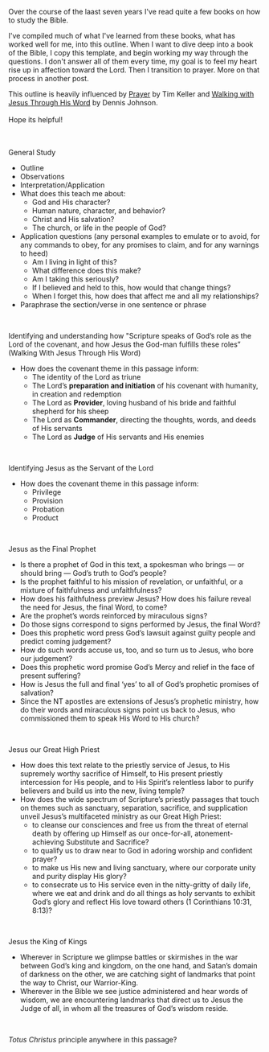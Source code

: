 Over the course of the laast seven years I've read quite a few books on how to study the Bible.  

I've compiled much of what I've learned from these books, what has worked well for me, into this outline. When I want to dive deep into a book of the Bible, I copy this template, and begin working my way through the questions. I don't answer all of them every time, my goal is to feel my heart rise up in affection toward the Lord. Then I transition to prayer. More on that process in another post.
<br>

This outline is heavily influenced by <a href="https://amzn.to/2QLitRO" target="_blank">Prayer</a> by Tim Keller and <a href="https://amzn.to/2Dnh6Wq" target="_blank">Walking with Jesus Through His Word</a> by Dennis Johnson.
<br>
<br>
Hope its helpful!  
<br>
<br>

General Study  
- Outline  
- Observations  
- Interpretation/Application  
- What does this teach me about:  
    - God and His character?  
    - Human nature, character, and behavior?  
    - Christ and His salvation?  
    - The church, or life in the people of God?  
- Application questions (any personal examples to emulate or to avoid, for any commands to obey, for any promises to claim, and for any warnings to heed)  
    - Am I living in light of this?  
    - What difference does this make?  
    - Am I taking this seriously?  
    - If I believed and held to this, how would that change things?  
    - When I forget this, how does that affect me and all my relationships?  
- Paraphrase the section/verse in one sentence or phrase  
<br>

Identifying and understanding how "Scripture speaks of God’s role as the Lord of the covenant, and how Jesus the God-man fulfills these roles” (Walking With Jesus Through His Word)
<br>
- How does the covenant theme in this passage inform:  
    - The identity of the Lord as triune  
    - The Lord’s __preparation and initiation__ of his covenant with humanity, in creation and redemption  
    - The Lord as __Provider__, loving husband of his bride and faithful shepherd for his sheep  
    - The Lord as __Commander__, directing the thoughts, words, and deeds of His servants  
    - The Lord as __Judge__ of His servants and His enemies  
<br>

Identifying Jesus as the Servant of the Lord
- How does the covenant theme in this passage inform:
    - Privilege
    - Provision
    - Probation
    - Product
<br>

Jesus as the Final Prophet
- Is there a prophet of God in this text, a spokesman who brings — or should bring — God’s truth to God’s people?
- Is the prophet faithful to his mission of revelation, or unfaithful, or a mixture of faithfulness and unfaithfulness?
- How does his faithfulness preview Jesus? How does his failure reveal the need for Jesus, the final Word, to come?
- Are the prophet’s words reinforced by miraculous signs?
- Do those signs correspond to signs performed by Jesus, the final Word? 
- Does this prophetic word press God’s lawsuit against guilty people and predict coming judgement?
- How do such words accuse us, too, and so turn us to Jesus, who bore our judgement?
- Does this prophetic word promise God’s Mercy and relief in the face of present suffering? 
- How is Jesus the full and final ‘yes’ to all of God’s prophetic promises of salvation?
- Since the NT apostles are extensions of Jesus’s prophetic ministry, how do their words and miraculous signs point us back to Jesus, who commissioned them to speak His Word to His church?
<br>

Jesus our Great High Priest
- How does this text relate to the priestly service of Jesus, to His supremely worthy sacrifice of Himself, to His present priestly intercession for His people, and to His Spirit’s relentless labor to purify believers and build us into the new, living temple? 
- How does the wide spectrum of Scripture’s priestly passages that touch on themes such as sanctuary, separation, sacrifice, and supplication unveil Jesus’s multifaceted ministry as our Great High Priest:
    - to cleanse our consciences and free us from the threat of eternal death by offering up Himself as our once-for-all, atonement-achieving Substitute and Sacrifice?
    - to qualify us to draw near to God in adoring worship and confident prayer?
    - to make us His new and living sanctuary, where our corporate unity and purity display His glory?
    - to consecrate us to His service even in the nitty-gritty of daily life, where we eat and drink and do all things as holy servants to exhibit God’s glory and reflect His love toward others (1 Corinthians 10:31, 8:13)?
<br>

Jesus the King of Kings
- Wherever in Scripture we glimpse battles or skirmishes in the war between God’s king and kingdom, on the one hand, and Satan’s domain of darkness on the other, we are catching sight of landmarks that point the way to Christ, our Warrior-King.
- Wherever in the Bible we see justice administered and hear words of wisdom, we are encountering landmarks that direct us to Jesus the Judge of all, in whom all the treasures of God’s wisdom reside.
<br>

_Totus Christus_ principle anywhere in this passage?
